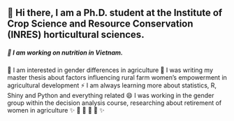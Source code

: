 
## 👋 Hi there, I am a Ph.D. student at the Institute of Crop Science and Resource Conservation (INRES) horticultural sciences. 
#####   🔭 I am working on nutrition in Vietnam.
   🚜 I am interested in gender differences in agriculture
   🌱 I was writing my master thesis about factors influencing rural farm women’s empowerment in agricultural development 
   ⚡ I am always learning more about statistics, R, Shiny and Python and everything related
   😄 I was working in the gender group within the decision analysis course, 
      researching about retirement of women in agriculture 
   ✨ 🚜 🚜 🚜 🚜  ✨

<!--
**AlexandraKrause/AlexandraKrause** is a ✨ _special_ ✨ repository because its `README.md` (this file) appears on your GitHub profile.

Here are some ideas to get you started:


- 👯 I’m looking to collaborate on ...
- 🤔 I’m looking for help with ...
- 💬 Ask me about ...
- 📫 How to reach me: ...
- 😄 Pronouns: ...
- ⚡ Fun fact: ...
-->
